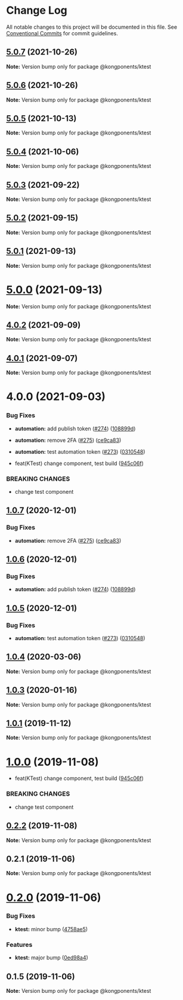 # Change Log

All notable changes to this project will be documented in this file.
See [Conventional Commits](https://conventionalcommits.org) for commit guidelines.

## [5.0.7](https://github.com/Kong/kongponents/compare/v5.0.6...v5.0.7) (2021-10-26)

**Note:** Version bump only for package @kongponents/ktest





## [5.0.6](https://github.com/Kong/kongponents/compare/v5.0.5...v5.0.6) (2021-10-26)

**Note:** Version bump only for package @kongponents/ktest





## [5.0.5](https://github.com/Kong/kongponents/compare/v5.0.4...v5.0.5) (2021-10-13)

**Note:** Version bump only for package @kongponents/ktest





## [5.0.4](https://github.com/Kong/kongponents/compare/v5.0.3...v5.0.4) (2021-10-06)

**Note:** Version bump only for package @kongponents/ktest





## [5.0.3](https://github.com/Kong/kongponents/compare/v5.0.2...v5.0.3) (2021-09-22)

**Note:** Version bump only for package @kongponents/ktest





## [5.0.2](https://github.com/Kong/kongponents/compare/v5.0.1...v5.0.2) (2021-09-15)

**Note:** Version bump only for package @kongponents/ktest





## [5.0.1](https://github.com/Kong/kongponents/compare/v5.0.0...v5.0.1) (2021-09-13)

**Note:** Version bump only for package @kongponents/ktest





# [5.0.0](https://github.com/Kong/kongponents/compare/v4.0.2...v5.0.0) (2021-09-13)

**Note:** Version bump only for package @kongponents/ktest





## [4.0.2](https://github.com/Kong/kongponents/compare/v4.0.1...v4.0.2) (2021-09-09)

**Note:** Version bump only for package @kongponents/ktest





## [4.0.1](https://github.com/Kong/kongponents/compare/v4.0.0...v4.0.1) (2021-09-07)

**Note:** Version bump only for package @kongponents/ktest





# 4.0.0 (2021-09-03)


### Bug Fixes

* **automation:** add publish token ([#274](https://github.com/Kong/kongponents/issues/274)) ([108899d](https://github.com/Kong/kongponents/commit/108899d17b4c428154133c98400728e9cdcfa4f1))
* **automation:** remove 2FA ([#275](https://github.com/Kong/kongponents/issues/275)) ([ce9ca83](https://github.com/Kong/kongponents/commit/ce9ca83cf763eeeb1ad98535127807e75aa1e109))
* **automation:** test automation token ([#273](https://github.com/Kong/kongponents/issues/273)) ([0310548](https://github.com/Kong/kongponents/commit/0310548e89dace0b484236617fe96c79999da99d))


* feat(KTest) change component, test build ([945c06f](https://github.com/Kong/kongponents/commit/945c06fdb2972ea884e6f52b20937c4dba45ba72))


### BREAKING CHANGES

* change test component





## [1.0.7](https://github.com/Kong/kongponents/compare/@kongponents/ktest@1.0.6...@kongponents/ktest@1.0.7) (2020-12-01)


### Bug Fixes

* **automation:** remove 2FA ([#275](https://github.com/Kong/kongponents/issues/275)) ([ce9ca83](https://github.com/Kong/kongponents/commit/ce9ca83cf763eeeb1ad98535127807e75aa1e109))





## [1.0.6](https://github.com/Kong/kongponents/compare/@kongponents/ktest@1.0.5...@kongponents/ktest@1.0.6) (2020-12-01)


### Bug Fixes

* **automation:** add publish token ([#274](https://github.com/Kong/kongponents/issues/274)) ([108899d](https://github.com/Kong/kongponents/commit/108899d17b4c428154133c98400728e9cdcfa4f1))





## [1.0.5](https://github.com/Kong/kongponents/compare/@kongponents/ktest@1.0.4...@kongponents/ktest@1.0.5) (2020-12-01)


### Bug Fixes

* **automation:** test automation token ([#273](https://github.com/Kong/kongponents/issues/273)) ([0310548](https://github.com/Kong/kongponents/commit/0310548e89dace0b484236617fe96c79999da99d))





## [1.0.4](https://github.com/Kong/kongponents/compare/@kongponents/ktest@1.0.3...@kongponents/ktest@1.0.4) (2020-03-06)

**Note:** Version bump only for package @kongponents/ktest





## [1.0.3](https://github.com/Kong/kongponents/compare/@kongponents/ktest@1.0.1...@kongponents/ktest@1.0.3) (2020-01-16)

**Note:** Version bump only for package @kongponents/ktest





## [1.0.1](https://github.com/Kong/kongponents/compare/@kongponents/ktest@1.0.0...@kongponents/ktest@1.0.1) (2019-11-12)

**Note:** Version bump only for package @kongponents/ktest





# [1.0.0](https://github.com/Kong/kongponents/compare/@kongponents/ktest@0.2.2...@kongponents/ktest@1.0.0) (2019-11-08)


* feat(KTest) change component, test build ([945c06f](https://github.com/Kong/kongponents/commit/945c06fdb2972ea884e6f52b20937c4dba45ba72))


### BREAKING CHANGES

* change test component





## [0.2.2](https://github.com/Kong/kongponents/compare/@kongponents/ktest@0.2.1...@kongponents/ktest@0.2.2) (2019-11-08)

**Note:** Version bump only for package @kongponents/ktest





## 0.2.1 (2019-11-06)

**Note:** Version bump only for package @kongponents/ktest





# [0.2.0](https://github.com/Kong/kongponents/compare/@kongponents/ktest@0.1.5...@kongponents/ktest@0.2.0) (2019-11-06)


### Bug Fixes

* **ktest:** minor bump ([4758ae5](https://github.com/Kong/kongponents/commit/4758ae5))


### Features

* **ktest:** major bump ([0ed98a4](https://github.com/Kong/kongponents/commit/0ed98a4))





## 0.1.5 (2019-11-06)

**Note:** Version bump only for package @kongponents/ktest

